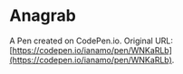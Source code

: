 # Anagrab

A Pen created on CodePen.io. Original URL: [https://codepen.io/ianamo/pen/WNKaRLb](https://codepen.io/ianamo/pen/WNKaRLb).

